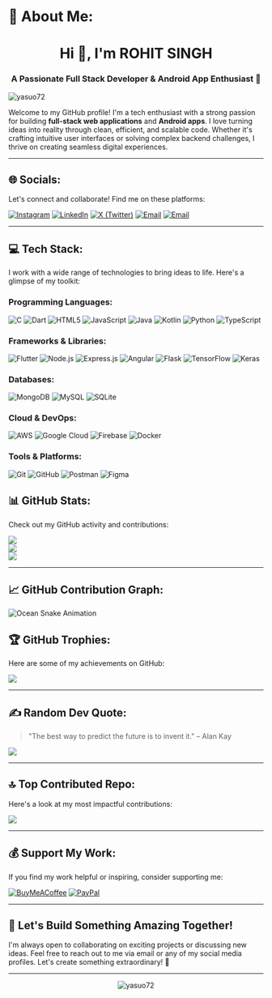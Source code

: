 # 💫 About Me:
<h1 align="center">Hi 👋, I'm ROHIT SINGH</h1>
<h3 align="center">A Passionate Full Stack Developer & Android App Enthusiast 🚀</h3>



<p align="left"> 
  <img src="https://komarev.com/ghpvc/?username=yasuo72&label=Profile%20views&color=0e75b6&style=flat" alt="yasuo72" /> 
</p>

Welcome to my GitHub profile! I'm a tech enthusiast with a strong passion for building **full-stack web applications** and **Android apps**. I love turning ideas into reality through clean, efficient, and scalable code. Whether it's crafting intuitive user interfaces or solving complex backend challenges, I thrive on creating seamless digital experiences.

---

## 🌐 Socials:
Let's connect and collaborate! Find me on these platforms:

[![Instagram](https://img.shields.io/badge/Instagram-%23E4405F.svg?logo=Instagram&logoColor=white)](https://instagram.com/ii_rohiit_ii) 
[![LinkedIn](https://img.shields.io/badge/LinkedIn-%230077B5.svg?logo=linkedin&logoColor=white)](https://linkedin.com/in/rohit-singh-47b9a0302) 
[![X (Twitter)](https://img.shields.io/badge/X-black.svg?logo=X&logoColor=white)](https://x.com/Rohitsi12148892) 
[![Email](https://img.shields.io/badge/Email-D14836?logo=gmail&logoColor=white)](mailto:rs965198@gmail.com)
[![Email]( https://cdn.iconscout.com/icon/free/png-512/free-leetcode-3521542-2944960.png?f=avif&w=256&logoColor=white)](mailto:rs965198@gmail.com)

---

## 💻 Tech Stack:
I work with a wide range of technologies to bring ideas to life. Here's a glimpse of my toolkit:

### **Programming Languages:**
![C](https://img.shields.io/badge/c-%2300599C.svg?style=plastic&logo=c&logoColor=white) 
![Dart](https://img.shields.io/badge/dart-%230175C2.svg?style=plastic&logo=dart&logoColor=white) 
![HTML5](https://img.shields.io/badge/html5-%23E34F26.svg?style=plastic&logo=html5&logoColor=white) 
![JavaScript](https://img.shields.io/badge/javascript-%23323330.svg?style=plastic&logo=javascript&logoColor=%23F7DF1E) 
![Java](https://img.shields.io/badge/java-%23ED8B00.svg?style=plastic&logo=openjdk&logoColor=white) 
![Kotlin](https://img.shields.io/badge/kotlin-%237F52FF.svg?style=plastic&logo=kotlin&logoColor=white) 
![Python](https://img.shields.io/badge/python-3670A0?style=plastic&logo=python&logoColor=ffdd54) 
![TypeScript](https://img.shields.io/badge/typescript-%23007ACC.svg?style=plastic&logo=typescript&logoColor=white)

### **Frameworks & Libraries:**
![Flutter](https://img.shields.io/badge/Flutter-%2302569B.svg?style=plastic&logo=Flutter&logoColor=white) 
![Node.js](https://img.shields.io/badge/node.js-6DA55F?style=plastic&logo=node.js&logoColor=white) 
![Express.js](https://img.shields.io/badge/express.js-%23404d59.svg?style=plastic&logo=express&logoColor=%2361DAFB) 
![Angular](https://img.shields.io/badge/angular-%23DD0031.svg?style=plastic&logo=angular&logoColor=white) 
![Flask](https://img.shields.io/badge/flask-%23000.svg?style=plastic&logo=flask&logoColor=white) 
![TensorFlow](https://img.shields.io/badge/TensorFlow-%23FF6F00.svg?style=plastic&logo=TensorFlow&logoColor=white) 
![Keras](https://img.shields.io/badge/Keras-%23D00000.svg?style=plastic&logo=Keras&logoColor=white)

### **Databases:**
![MongoDB](https://img.shields.io/badge/MongoDB-%234ea94b.svg?style=plastic&logo=mongodb&logoColor=white) 
![MySQL](https://img.shields.io/badge/mysql-4479A1.svg?style=plastic&logo=mysql&logoColor=white) 
![SQLite](https://img.shields.io/badge/sqlite-%2307405e.svg?style=plastic&logo=sqlite&logoColor=white)

### **Cloud & DevOps:**
![AWS](https://img.shields.io/badge/AWS-%23FF9900.svg?style=plastic&logo=amazon-aws&logoColor=white) 
![Google Cloud](https://img.shields.io/badge/GoogleCloud-%234285F4.svg?style=plastic&logo=google-cloud&logoColor=white) 
![Firebase](https://img.shields.io/badge/firebase-%23039BE5.svg?style=plastic&logo=firebase) 
![Docker](https://img.shields.io/badge/docker-%230db7ed.svg?style=plastic&logo=docker&logoColor=white)

### **Tools & Platforms:**
![Git](https://img.shields.io/badge/git-%23F05033.svg?style=plastic&logo=git&logoColor=white) 
![GitHub](https://img.shields.io/badge/github-%23121011.svg?style=plastic&logo=github&logoColor=white) 
![Postman](https://img.shields.io/badge/Postman-FF6C37?style=plastic&logo=postman&logoColor=white) 
![Figma](https://img.shields.io/badge/figma-%23F24E1E.svg?style=plastic&logo=figma&logoColor=white)



## 📊 GitHub Stats:
Check out my GitHub activity and contributions:

![](https://github-readme-stats.vercel.app/api?username=yasuo72&theme=radical&hide_border=false&include_all_commits=true&count_private=true)<br/>
![](https://github-readme-streak-stats.herokuapp.com/?user=yasuo72&theme=radical&hide_border=false)<br/>
![](https://github-readme-stats.vercel.app/api/top-langs/?username=yasuo72&theme=radical&hide_border=false&include_all_commits=true&count_private=true&layout=compact)

---

## 📈 GitHub Contribution Graph:
![Ocean Snake Animation](https://raw.githubusercontent.com/yasuo72/.github/workflows/main/dist/ocean.gif)

## 🏆 GitHub Trophies:
Here are some of my achievements on GitHub:

![](https://github-profile-trophy.vercel.app/?username=yasuo72&theme=radical&no-frame=false&no-bg=true&margin-w=4)

---

## ✍️ Random Dev Quote:
> "The best way to predict the future is to invent it." – Alan Kay

![](https://quotes-github-readme.vercel.app/api?type=horizontal&theme=radical)

---

## 🔝 Top Contributed Repo:
Here's a look at my most impactful contributions:

![](https://github-contributor-stats.vercel.app/api?username=yasuo72&limit=5&theme=radical&combine_all_yearly_contributions=true)

---

## 💰 Support My Work:
If you find my work helpful or inspiring, consider supporting me:

[![BuyMeACoffee](https://img.shields.io/badge/Buy%20Me%20a%20Coffee-ffdd00?style=for-the-badge&logo=buy-me-a-coffee&logoColor=black)](https://buymeacoffee.com/yasuo72) 
[![PayPal](https://img.shields.io/badge/PayPal-00457C?style=for-the-badge&logo=paypal&logoColor=white)](https://paypal.me/hello)

---

## 🚀 Let's Build Something Amazing Together!
I'm always open to collaborating on exciting projects or discussing new ideas. Feel free to reach out to me via email or any of my social media profiles. Let's create something extraordinary! 🌟

---

<p align="center"> 
  <img src="https://visitcount.itsvg.in/api?id=yasuo72&icon=0&color=0" alt="yasuo72" /> 
</p>

<!-- Proudly created with GPRM ( https://gprm.itsvg.in ) -->
